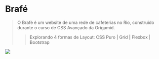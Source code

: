 # Brafé

> O Brafé é um website de uma rede de cafeterias no Rio, construido durante o curso de CSS Avançado da Origamid. 
>> Explorando 4 formas de Layout: CSS Puro | Grid | Flexbox | Bootstrap 

![](img/brafe-design-home.png)